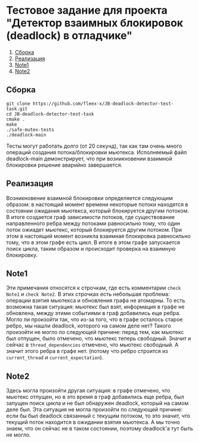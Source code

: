 # Тестовое задание для проекта "Детектор взаимных блокировок (deadlock) в отладчике"

1. [Сборка](#Сборка)
1. [Реализация](#Реализация)
1. [Note1](#Note1)
1. [Note2](#Note2)


## Сборка

```
git clone https://github.com/fleex-x/JB-deadlock-detector-test-task.git
cd JB-deadlock-detector-test-task
cmake .
make
./safe-mutex-tests
./deadlock-main
```

Тесты могут работать долго (от 20 секунд), так как там очень много операций создания потока/блокировки мьютекса. Исполняемый файл deadlock-main демонстрирует, что при возникновении взаимной блокировки решение аварийно завершается.

## Реализация
Возникновение взаимной блокировки определяется следующим образом: в настоящий момент времени некоторые потоки находятся в состоянии ожидания мьютекса, который блокируется другим потоком. В итоге создается граф зависимости потоков, где существование направленного ребра между потоками  равносильно тому, что один поток ожиадет мьютекс, который блокируется другим потоком. При этом в настоящий момент возникла взаимная блокировка равносильно тому, что в этом графе есть цикл. В итоге в этом графе запускается поиск цикла, таким образом и происходит проверка на взаимную блокировку.

## Note1
Эти примечания относятся к строчкам, где есть комментарии `check Note1` и `check Note2`.
В этих строчках есть небольшая проблема: операции взятия мьютекса и обновления графа не атомарны. То есть возможна такая ситуация: мьютекс был взят, информация в графе не обновлена, между этими событиями в граф добавились еще ребра. Могло ли произойти так, что из-за того, что в графе осталось старое ребро, мы нашли deadlock, которого на самом деле нет? Такого произойти не могло по следующей причине: перед тем, как мьютекс был отпущен, было отмечено, что мьютекс теперь свободный. Значит и сейчас в `thread_dependencies` отмечено, что мьютекс свободный. А значит этого ребра в графе нет. (потому что ребро строится из `current_thread` и `current_expectation`).

## Note2
Здесь могла произойти другая ситуация: в графе отмечено, что мьютекс отпущен, но в это время в граф добавились еще ребра, был запущен поиск цикла и не был обнаружен deadlock, который на самом деле был. Эта ситуация не могла произойти по следующей причине: если бы был deadlock связанный с текущим потоком, то это значит, что текущий поток находится в ожидании взятия мьютекса. А мы точно знаем, что он сейчас не в таком состоянии, поэтому deadlock'a тут быть не могло.